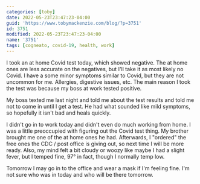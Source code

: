 ```yaml
---
categories: [toby]
date: 2022-05-23T23:47:23-04:00
guid: 'https://www.tobymackenzie.com/blog/?p=3751'
id: 3751
modified: 2022-05-23T23:47:23-04:00
name: '3751'
tags: [cogneato, covid-19, health, work]
---
```


I took an at home Covid test today, which showed negative.<!--more-->  The at home ones are less accurate on the negatives, but I'll take it as most likely no Covid.  I have a some minor symptoms similar to Covid, but they are not uncommon for me.  Allergies, digestive issues, etc.  The main reason I took the test was because my boss at work tested positive.

My boss texted me last night and told me about the test results and told me not to come in until I get a test.  He had what sounded like mild symptoms, so hopefully it isn't bad and heals quickly.

I didn't go in to work today and didn't even do much working from home.  I was a little preoccupied with figuring out the Covid test thing.  My brother brought me one of the at home ones he had.  Afterwards, I "ordered" the free ones the CDC / post office is giving out, so next time I will be more ready.  Also, my mind felt a bit cloudy or woozy like maybe I had a slight fever, but I temped fine, 97° in fact, though I normally temp low.

Tomorrow I may go in to the office and wear a mask if I'm feeling fine.  I'm not sure who was in today and who will be there tomorrow.
